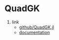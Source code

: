 # QuadGK

1. link
   * [github/QuadGK.jl](https://github.com/JuliaMath/QuadGK.jl)
   * [documentation](https://juliamath.github.io/QuadGK.jl/stable)

